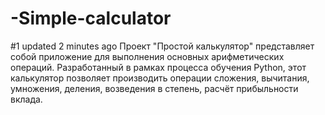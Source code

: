 # -Simple-calculator
 #1 updated 2 minutes ago Проект "Простой калькулятор" представляет собой приложение для выполнения основных арифметических операций. Разработанный в рамках процесса обучения Python, этот калькулятор позволяет производить операции сложения, вычитания, умножения, деления, возведения в степень, расчёт прибыльности вклада.
